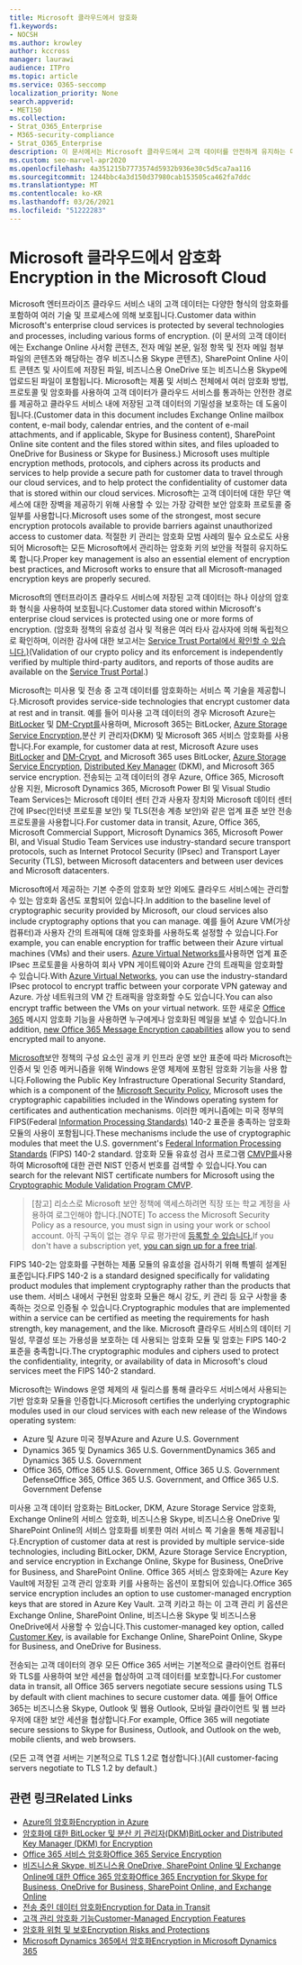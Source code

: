 ```yaml
---
title: Microsoft 클라우드에서 암호화
f1.keywords:
- NOCSH
ms.author: krowley
author: kccross
manager: laurawi
audience: ITPro
ms.topic: article
ms.service: O365-seccomp
localization_priority: None
search.appverid:
- MET150
ms.collection:
- Strat_O365_Enterprise
- M365-security-compliance
- Strat_O365_Enterprise
description: 이 문서에서는 Microsoft 클라우드에서 고객 데이터를 안전하게 유지하는 데 사용되는 다양한 형태의 암호화에 대한 개요를 읽어 읽습니다.
ms.custom: seo-marvel-apr2020
ms.openlocfilehash: 4a351215b7773574d5932b936e30c5d5ca7aa116
ms.sourcegitcommit: 1244bbc4a3d150d37980cab153505ca462fa7ddc
ms.translationtype: MT
ms.contentlocale: ko-KR
ms.lasthandoff: 03/26/2021
ms.locfileid: "51222283"
---
```

# <a name="encryption-in-the-microsoft-cloud"></a><span data-ttu-id="fab25-103">Microsoft 클라우드에서 암호화</span><span class="sxs-lookup"><span data-stu-id="fab25-103">Encryption in the Microsoft Cloud</span></span>

<span data-ttu-id="fab25-104">Microsoft 엔터프라이즈 클라우드 서비스 내의 고객 데이터는 다양한 형식의 암호화를 포함하여 여러 기술 및 프로세스에 의해 보호됩니다.</span><span class="sxs-lookup"><span data-stu-id="fab25-104">Customer data within Microsoft's enterprise cloud services is protected by several technologies and processes, including various forms of encryption.</span></span> <span data-ttu-id="fab25-105">(이 문서의 고객 데이터에는 Exchange Online 사서함 콘텐츠, 전자 메일 본문, 일정 항목 및 전자 메일 첨부 파일의 콘텐츠와 해당하는 경우 비즈니스용 Skype 콘텐츠), SharePoint Online 사이트 콘텐츠 및 사이트에 저장된 파일, 비즈니스용 OneDrive 또는 비즈니스용 Skype에 업로드된 파일이 포함됩니다. Microsoft는 제품 및 서비스 전체에서 여러 암호화 방법, 프로토콜 및 암호화를 사용하여 고객 데이터가 클라우드 서비스를 통과하는 안전한 경로를 제공하고 클라우드 서비스 내에 저장된 고객 데이터의 기밀성을 보호하는 데 도움이 됩니다.</span><span class="sxs-lookup"><span data-stu-id="fab25-105">(Customer data in this document includes Exchange Online mailbox content, e-mail body, calendar entries, and the content of e-mail attachments, and if applicable, Skype for Business content), SharePoint Online site content and the files stored within sites, and files uploaded to OneDrive for Business or Skype for Business.) Microsoft uses multiple encryption methods, protocols, and ciphers across its products and services to help provide a secure path for customer data to travel through our cloud services, and to help protect the confidentiality of customer data that is stored within our cloud services.</span></span> <span data-ttu-id="fab25-106">Microsoft는 고객 데이터에 대한 무단 액세스에 대한 장벽을 제공하기 위해 사용할 수 있는 가장 강력한 보안 암호화 프로토콜 중 일부를 사용합니다.</span><span class="sxs-lookup"><span data-stu-id="fab25-106">Microsoft uses some of the strongest, most secure encryption protocols available to provide barriers against unauthorized access to customer data.</span></span> <span data-ttu-id="fab25-107">적절한 키 관리는 암호화 모범 사례의 필수 요소로도 사용되어 Microsoft는 모든 Microsoft에서 관리하는 암호화 키의 보안을 적절히 유지하도록 합니다.</span><span class="sxs-lookup"><span data-stu-id="fab25-107">Proper key management is also an essential element of encryption best practices, and Microsoft works to ensure that all Microsoft-managed encryption keys are properly secured.</span></span>

<span data-ttu-id="fab25-108">Microsoft의 엔터프라이즈 클라우드 서비스에 저장된 고객 데이터는 하나 이상의 암호화 형식을 사용하여 보호됩니다.</span><span class="sxs-lookup"><span data-stu-id="fab25-108">Customer data stored within Microsoft's enterprise cloud services is protected using one or more forms of encryption.</span></span> <span data-ttu-id="fab25-109">(암호화 정책의 유효성 검사 및 적용은 여러 타사 감사자에 의해 독립적으로 확인하며, 이러한 감사에 대한 보고서는 [Service Trust Portal에서 확인할 수 있습니다.)](https://aka.ms/stp)</span><span class="sxs-lookup"><span data-stu-id="fab25-109">(Validation of our crypto policy and its enforcement is independently verified by multiple third-party auditors, and reports of those audits are available on the [Service Trust Portal](https://aka.ms/stp).)</span></span>

<span data-ttu-id="fab25-110">Microsoft는 미사용 및 전송 중 고객 데이터를 암호화하는 서비스 쪽 기술을 제공합니다.</span><span class="sxs-lookup"><span data-stu-id="fab25-110">Microsoft provides service-side technologies that encrypt customer data at rest and in transit.</span></span> <span data-ttu-id="fab25-111">예를 들어 미사용 고객 데이터의 경우 Microsoft Azure는 [BitLocker](/windows/device-security/bitlocker/bitlocker-overview) 및 [DM-Crypt를](https://en.wikipedia.org/wiki/Dm-crypt)사용하며, Microsoft [](./exchange-online-secures-email-secrets.md) 365는 BitLocker, [Azure Storage Service Encryption,](/azure/)분산 키 관리자(DKM) 및 Microsoft 365 서비스 암호화를 사용합니다.</span><span class="sxs-lookup"><span data-stu-id="fab25-111">For example, for customer data at rest, Microsoft Azure uses [BitLocker](/windows/device-security/bitlocker/bitlocker-overview) and [DM-Crypt](https://en.wikipedia.org/wiki/Dm-crypt), and Microsoft 365 uses BitLocker, [Azure Storage Service Encryption](/azure/), [Distributed Key Manager](./exchange-online-secures-email-secrets.md) (DKM), and Microsoft 365 service encryption.</span></span> <span data-ttu-id="fab25-112">전송되는 고객 데이터의 경우 Azure, Office 365, Microsoft 상용 지원, Microsoft Dynamics 365, Microsoft Power BI 및 Visual Studio Team Services는 Microsoft 데이터 센터 간과 사용자 장치와 Microsoft 데이터 센터 간에 IPsec(인터넷 프로토콜 보안) 및 TLS(전송 계층 보안)와 같은 업계 표준 보안 전송 프로토콜을 사용합니다.</span><span class="sxs-lookup"><span data-stu-id="fab25-112">For customer data in transit, Azure, Office 365, Microsoft Commercial Support, Microsoft Dynamics 365, Microsoft Power BI, and Visual Studio Team Services use industry-standard secure transport protocols, such as Internet Protocol Security (IPsec) and Transport Layer Security (TLS), between Microsoft datacenters and between user devices and Microsoft datacenters.</span></span>

<span data-ttu-id="fab25-113">Microsoft에서 제공하는 기본 수준의 암호화 보안 외에도 클라우드 서비스에는 관리할 수 있는 암호화 옵션도 포함되어 있습니다.</span><span class="sxs-lookup"><span data-stu-id="fab25-113">In addition to the baseline level of cryptographic security provided by Microsoft, our cloud services also include cryptography options that you can manage.</span></span> <span data-ttu-id="fab25-114">예를 들어 Azure VM(가상 컴퓨터)과 사용자 간의 트래픽에 대해 암호화를 사용하도록 설정할 수 있습니다.</span><span class="sxs-lookup"><span data-stu-id="fab25-114">For example, you can enable encryption for traffic between their Azure virtual machines (VMs) and their users.</span></span> <span data-ttu-id="fab25-115">[Azure Virtual Networks를](https://azure.microsoft.com/services/virtual-network/)사용하면 업계 표준 IPsec 프로토콜을 사용하여 회사 VPN 게이트웨이와 Azure 간의 트래픽을 암호화할 수 있습니다.</span><span class="sxs-lookup"><span data-stu-id="fab25-115">With [Azure Virtual Networks](https://azure.microsoft.com/services/virtual-network/), you can use the industry-standard IPsec protocol to encrypt traffic between your corporate VPN gateway and Azure.</span></span> <span data-ttu-id="fab25-116">가상 네트워크의 VM 간 트래픽을 암호화할 수도 있습니다.</span><span class="sxs-lookup"><span data-stu-id="fab25-116">You can also encrypt traffic between the VMs on your virtual network.</span></span> <span data-ttu-id="fab25-117">또한 새로운 [Office 365](set-up-new-message-encryption-capabilities.md) 메시지 암호화 기능을 사용하면 누구에게나 암호화된 메일을 보낼 수 있습니다.</span><span class="sxs-lookup"><span data-stu-id="fab25-117">In addition, [new Office 365 Message Encryption capabilities](set-up-new-message-encryption-capabilities.md) allow you to send encrypted mail to anyone.</span></span>

<span data-ttu-id="fab25-118">[Microsoft](https://servicetrust.microsoft.com/ViewPage/TrustDocuments?command=Download&downloadType=Document&downloadId=5868ecc8-50b7-4f91-b43f-640e2b99e86e&docTab=6d000410-c9e9-11e7-9a91-892aae8839ad_FAQ%20and%20White%20Papers)보안 정책의 구성 요소인 공개 키 인프라 운영 보안 표준에 따라 Microsoft는 인증서 및 인증 메커니즘을 위해 Windows 운영 체제에 포함된 암호화 기능을 사용 합니다.</span><span class="sxs-lookup"><span data-stu-id="fab25-118">Following the Public Key Infrastructure Operational Security Standard, which is a component of the [Microsoft Security Policy](https://servicetrust.microsoft.com/ViewPage/TrustDocuments?command=Download&downloadType=Document&downloadId=5868ecc8-50b7-4f91-b43f-640e2b99e86e&docTab=6d000410-c9e9-11e7-9a91-892aae8839ad_FAQ%20and%20White%20Papers), Microsoft uses the cryptographic capabilities included in the Windows operating system for certificates and authentication mechanisms.</span></span> <span data-ttu-id="fab25-119">이러한 메커니즘에는 미국 정부의 FIPS(Federal [Information Processing Standards)](https://csrc.nist.gov/publications/PubsFIPS.html) 140-2 표준을 충족하는 암호화 모듈의 사용이 포함됩니다.</span><span class="sxs-lookup"><span data-stu-id="fab25-119">These mechanisms include the use of cryptographic modules that meet the U.S. government's [Federal Information Processing Standards](https://csrc.nist.gov/publications/PubsFIPS.html) (FIPS) 140-2 standard.</span></span> <span data-ttu-id="fab25-120">암호화 모듈 유효성 검사 프로그램 [CMVP를](https://csrc.nist.gov/projects/cryptographic-module-validation-program/validated-modules/search)사용하여 Microsoft에 대한 관련 NIST 인증서 번호를 검색할 수 있습니다.</span><span class="sxs-lookup"><span data-stu-id="fab25-120">You can search for the relevant NIST certificate numbers for Microsoft using the [Cryptographic Module Validation Program CMVP](https://csrc.nist.gov/projects/cryptographic-module-validation-program/validated-modules/search).</span></span>

> <span data-ttu-id="fab25-121">[참고] 리소스로 Microsoft 보안 정책에 액세스하려면 직장 또는 학교 계정을 사용하여 로그인해야 합니다.</span><span class="sxs-lookup"><span data-stu-id="fab25-121">[NOTE] To access the Microsoft Security Policy as a resource, you must sign in using your work or school account.</span></span> <span data-ttu-id="fab25-122">아직 구독이 없는 경우 무료 평가판에 [등록할 수 있습니다.](https://servicetrust.microsoft.com/Home/TrialSubscriptions)</span><span class="sxs-lookup"><span data-stu-id="fab25-122">If you don't have a subscription yet, [you can sign up for a free trial](https://servicetrust.microsoft.com/Home/TrialSubscriptions).</span></span>

<span data-ttu-id="fab25-123">FIPS 140-2는 암호화를 구현하는 제품 모듈의 유효성을 검사하기 위해 특별히 설계된 표준입니다.</span><span class="sxs-lookup"><span data-stu-id="fab25-123">FIPS 140-2 is a standard designed specifically for validating product modules that implement cryptography rather than the products that use them.</span></span> <span data-ttu-id="fab25-124">서비스 내에서 구현된 암호화 모듈은 해시 강도, 키 관리 등 요구 사항을 충족하는 것으로 인증될 수 있습니다.</span><span class="sxs-lookup"><span data-stu-id="fab25-124">Cryptographic modules that are implemented within a service can be certified as meeting the requirements for hash strength, key management, and the like.</span></span> <span data-ttu-id="fab25-125">Microsoft 클라우드 서비스의 데이터 기밀성, 무결성 또는 가용성을 보호하는 데 사용되는 암호화 모듈 및 암호는 FIPS 140-2 표준을 충족합니다.</span><span class="sxs-lookup"><span data-stu-id="fab25-125">The cryptographic modules and ciphers used to protect the confidentiality, integrity, or availability of data in Microsoft's cloud services meet the FIPS 140-2 standard.</span></span>

<span data-ttu-id="fab25-126">Microsoft는 Windows 운영 체제의 새 릴리스를 통해 클라우드 서비스에서 사용되는 기반 암호화 모듈을 인증합니다.</span><span class="sxs-lookup"><span data-stu-id="fab25-126">Microsoft certifies the underlying cryptographic modules used in our cloud services with each new release of the Windows operating system:</span></span>

- <span data-ttu-id="fab25-127">Azure 및 Azure 미국 정부</span><span class="sxs-lookup"><span data-stu-id="fab25-127">Azure and Azure U.S. Government</span></span>
- <span data-ttu-id="fab25-128">Dynamics 365 및 Dynamics 365 U.S. Government</span><span class="sxs-lookup"><span data-stu-id="fab25-128">Dynamics 365 and Dynamics 365 U.S. Government</span></span>
- <span data-ttu-id="fab25-129">Office 365, Office 365 U.S. Government, Office 365 U.S. Government Defense</span><span class="sxs-lookup"><span data-stu-id="fab25-129">Office 365, Office 365 U.S. Government, and Office 365 U.S. Government Defense</span></span>

<span data-ttu-id="fab25-130">미사용 고객 데이터 암호화는 BitLocker, DKM, Azure Storage Service 암호화, Exchange Online의 서비스 암호화, 비즈니스용 Skype, 비즈니스용 OneDrive 및 SharePoint Online의 서비스 암호화를 비롯한 여러 서비스 쪽 기술을 통해 제공됩니다.</span><span class="sxs-lookup"><span data-stu-id="fab25-130">Encryption of customer data at rest is provided by multiple service-side technologies, including BitLocker, DKM, Azure Storage Service Encryption, and service encryption in Exchange Online, Skype for Business, OneDrive for Business, and SharePoint Online.</span></span> <span data-ttu-id="fab25-131">Office 365 서비스 암호화에는 Azure Key Vault에 저장된 고객 관리 암호화 키를 사용하는 옵션이 포함되어 있습니다.</span><span class="sxs-lookup"><span data-stu-id="fab25-131">Office 365 service encryption includes an option to use customer-managed encryption keys that are stored in Azure Key Vault.</span></span> <span data-ttu-id="fab25-132">고객 키라고 하는 이 [](./customer-key-overview.md)고객 관리 키 옵션은 Exchange Online, SharePoint Online, 비즈니스용 Skype 및 비즈니스용 OneDrive에서 사용할 수 있습니다.</span><span class="sxs-lookup"><span data-stu-id="fab25-132">This customer-managed key option, called [Customer Key](./customer-key-overview.md), is available for Exchange Online, SharePoint Online, Skype for Business, and OneDrive for Business.</span></span>

<span data-ttu-id="fab25-133">전송되는 고객 데이터의 경우 모든 Office 365 서버는 기본적으로 클라이언트 컴퓨터와 TLS를 사용하여 보안 세션을 협상하여 고객 데이터를 보호합니다.</span><span class="sxs-lookup"><span data-stu-id="fab25-133">For customer data in transit, all Office 365 servers negotiate secure sessions using TLS by default with client machines to secure customer data.</span></span> <span data-ttu-id="fab25-134">예를 들어 Office 365는 비즈니스용 Skype, Outlook 및 웹용 Outlook, 모바일 클라이언트 및 웹 브라우저에 대한 보안 세션을 협상합니다.</span><span class="sxs-lookup"><span data-stu-id="fab25-134">For example, Office 365 will negotiate secure sessions to Skype for Business, Outlook, and Outlook on the web, mobile clients, and web browsers.</span></span>

<span data-ttu-id="fab25-135">(모든 고객 연결 서버는 기본적으로 TLS 1.2로 협상합니다.)</span><span class="sxs-lookup"><span data-stu-id="fab25-135">(All customer-facing servers negotiate to TLS 1.2 by default.)</span></span>

## <a name="related-links"></a><span data-ttu-id="fab25-136">관련 링크</span><span class="sxs-lookup"><span data-stu-id="fab25-136">Related Links</span></span>

- [<span data-ttu-id="fab25-137">Azure의 암호화</span><span class="sxs-lookup"><span data-stu-id="fab25-137">Encryption in Azure</span></span>](office-365-azure-encryption.md)
- [<span data-ttu-id="fab25-138">암호화에 대한 BitLocker 및 분산 키 관리자(DKM)</span><span class="sxs-lookup"><span data-stu-id="fab25-138">BitLocker and Distributed Key Manager (DKM) for Encryption</span></span>](office-365-bitlocker-and-distributed-key-manager-for-encryption.md)
- [<span data-ttu-id="fab25-139">Office 365 서비스 암호화</span><span class="sxs-lookup"><span data-stu-id="fab25-139">Office 365 Service Encryption</span></span>](office-365-service-encryption.md)
- [<span data-ttu-id="fab25-140">비즈니스용 Skype, 비즈니스용 OneDrive, SharePoint Online 및 Exchange Online에 대한 Office 365 암호화</span><span class="sxs-lookup"><span data-stu-id="fab25-140">Office 365 Encryption for Skype for Business, OneDrive for Business, SharePoint Online, and Exchange Online</span></span>](https://docs.microsoft.com/compliance/assurance/assurance-encryption-for-microsoft-365-services) 
- [<span data-ttu-id="fab25-141">전송 중인 데이터 암호화</span><span class="sxs-lookup"><span data-stu-id="fab25-141">Encryption for Data in Transit</span></span>](/compliance/assurance/assurance-encryption-in-transit)
- [<span data-ttu-id="fab25-142">고객 관리 암호화 기능</span><span class="sxs-lookup"><span data-stu-id="fab25-142">Customer-Managed Encryption Features</span></span>](office-365-customer-managed-encryption-features.md)
- [<span data-ttu-id="fab25-143">암호화 위험 및 보호</span><span class="sxs-lookup"><span data-stu-id="fab25-143">Encryption Risks and Protections</span></span>](office-365-encryption-risks-and-protections.md)
- [<span data-ttu-id="fab25-144">Microsoft Dynamics 365에서 암호화</span><span class="sxs-lookup"><span data-stu-id="fab25-144">Encryption in Microsoft Dynamics 365</span></span>](office-365-encryption-in-microsoft-dynamics-365.md)